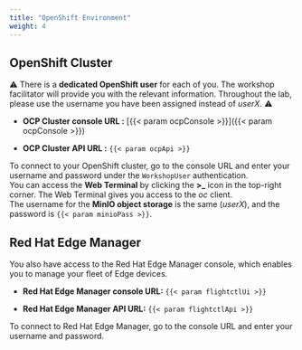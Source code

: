 ```yaml
---
title: "OpenShift Environment"
weight: 4
---
```


## OpenShift Cluster

⚠️ There is a **dedicated OpenShift user** for each of you. The workshop facilitator will provide you with the relevant information. Throughout the lab, please use the username you have been assigned instead of *userX*. ⚠️

* **OCP Cluster console URL :** [{{< param ocpConsole >}}]({{< param ocpConsole >}})

* **OCP Cluster API URL :** `{{< param ocpApi >}}`

To connect to your OpenShift cluster, go to the console URL and enter your username and password under the `WorkshopUser` authentication.  
You can access the **Web Terminal** by clicking the **>_** icon in the top-right corner. The Web Terminal gives you access to the *oc* client.  
The username for the **MinIO object storage** is the same (*userX*), and the password is `{{< param minioPass >}}`.

## Red Hat Edge Manager

You also have access to the Red Hat Edge Manager console, which enables you to manage your fleet of Edge devices.

* **Red Hat Edge Manager console URL:** `{{< param flightctlUi >}}`

* **Red Hat Edge Manager API URL:** `{{< param flightctlApi >}}`

To connect to Red Hat Edge Manager, go to the console URL and enter your username and password.
